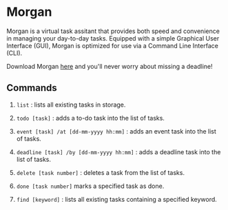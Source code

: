 # Morgan

Morgan is a virtual task assitant that provides both speed and convenience in managing your day-to-day tasks.
Equipped with a simple Graphical User Interface (GUI), Morgan is optimized for use via a Command Line Interface (CLI).

Download Morgan [here](https://github.com/jennibearduit/ip/releases) and you'll never worry about missing a deadline!

## Commands

1. `list` : lists all existing tasks in storage.



2. `todo [task]` : adds a to-do task into the list of tasks.



3. `event [task] /at [dd-mm-yyyy hh:mm]` : adds an event task into the list of tasks.



4. `deadline [task] /by [dd-mm-yyyy hh:mm]` : adds a deadline task into the list of tasks.



5. `delete [task number]` : deletes a task from the list of tasks.



6. `done [task number]` marks a specified task as done.



7. `find [keyword]` : lists all existing tasks containing a specified keyword.

